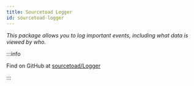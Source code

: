 ```yaml
---
title: Sourcetoad Logger
id: sourcetoad-logger
---
```


_This package allows you to log important events, including what data is viewed by who._


:::info

Find on GitHub at [sourcetoad/Logger](https://github.com/sourcetoad/Logger)

:::